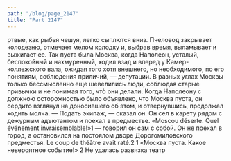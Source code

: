 ```yaml
---
path: "/blog/page_2147"
title: "Part 2147"
---
```


ртвые, как рыбья чешуя, легко сыплются вниз. Пчеловод закрывает колодезню, отмечает мелом колодку и, выбрав время, выламывает и выжигает ее.
Так пуста была Москва, когда Наполеон, усталый, беспокойный и нахмуренный, ходил взад и вперед у Камер-коллежского вала, ожидая того хотя внешнего, но необходимого, по его понятиям, соблюдения приличий, — депутации.
В разных углах Москвы только бессмысленно еще шевелились люди, соблюдая старые привычки и не понимая того, чтò они делали.
Когда Наполеону с должною осторожностью было объявлено, что Москва пуста, он сердито взглянул на доносившего об этом, и отвернувшись, продолжал ходить молча.
— Подать экипаж, — сказал он. Он сел в карету рядом с дежурным адъютантом и поехал в предместье.
«Moscou déserte. Quel événement invraisemblable!»1 — говорил он сам с собой.
Он не поехал в город, а остановился на постоялом дворе Дорогомиловского предместья.
Le coup de théâtre avait raté.2
1 «Москва пуста. Какое невероятное событие!»
2 Не удалась развязка театр
